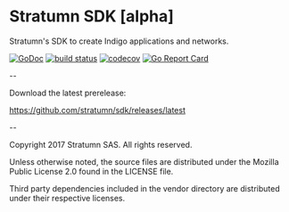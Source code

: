# Stratumn SDK [alpha]

Stratumn's SDK to create Indigo applications and networks.

[![GoDoc](https://godoc.org/github.com/stratumn/sdk?status.svg)](https://godoc.org/github.com/stratumn/sdk)
[![build status](https://travis-ci.org/stratumn/sdk.svg)](https://travis-ci.org/stratumn/sdk.svg)
[![codecov](https://codecov.io/gh/stratumn/sdk/branch/master/graph/badge.svg)](https://codecov.io/gh/stratumn/sdk)
[![Go Report Card](https://goreportcard.com/badge/github.com/stratumn/sdk)](https://goreportcard.com/report/github.com/stratumn/sdk)

--

Download the latest prerelease:

https://github.com/stratumn/sdk/releases/latest

--

Copyright 2017 Stratumn SAS. All rights reserved.

Unless otherwise noted, the source files are distributed under the Mozilla Public
License 2.0 found in the LICENSE file.

Third party dependencies included in the vendor directory are distributed under
their respective licenses.
